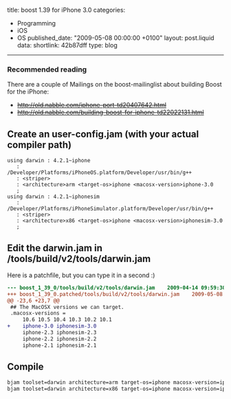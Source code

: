 title: boost 1.39 for iPhone 3.0
categories:
  - Programming
  - iOS
  - OS
published_date: "2009-05-08 00:00:00 +0100"
layout: post.liquid
data:
  shortlink: 42b87dff
  type: blog
---
### Recommended reading

There are a couple of Mailings on the boost-mailinglist about building Boost for the iPhone:

* <s>http://old.nabble.com/iphone-port-td20407642.html</s>
* <s>http://old.nabble.com/building-boost-for-iphone-td22022131.html</s>

<!-- more -->

## Create an user-config.jam (with your actual compiler path)

```jam
using darwin : 4.2.1~iphone
   :
/Developer/Platforms/iPhoneOS.platform/Developer/usr/bin/g++
   : <striper>
   : <architecture>arm <target-os>iphone <macosx-version>iphone-3.0
   ;
using darwin : 4.2.1~iphonesim
   :
/Developer/Platforms/iPhoneSimulator.platform/Developer/usr/bin/g++
   : <striper>
   : <architecture>x86 <target-os>iphone <macosx-version>iphonesim-3.0
   ;
```

## Edit the darwin.jam in /tools/build/v2/tools/darwin.jam

Here is a patchfile, but you can type it in a second :)

```patch
--- boost_1_39_0/tools/build/v2/tools/darwin.jam    2009-04-14 09:59:30.000000000 +0200
+++ boost_1_39_0.patched/tools/build/v2/tools/darwin.jam    2009-05-08 10:45:59.000000000 +0200
@@ -23,6 +23,7 @@
 ## The MacOSX versions we can target.
 .macosx-versions =
     10.6 10.5 10.4 10.3 10.2 10.1
+    iphone-3.0 iphonesim-3.0
     iphone-2.3 iphonesim-2.3
     iphone-2.2 iphonesim-2.2
     iphone-2.1 iphonesim-2.1
```

## Compile

```bash
bjam toolset=darwin architecture=arm target-os=iphone macosx-version=iphone-3.0 define=_LITTLE_ENDIAN
bjam toolset=darwin architecture=x86 target-os=iphone macosx-version=iphonesim-3.0
```

